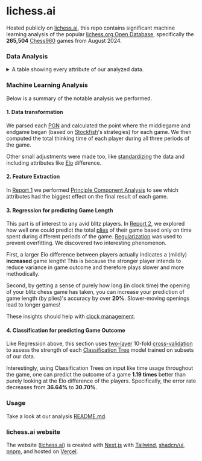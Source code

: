 # lichess.ai

Hosted publicly on [lichess.ai](https://lichess.ai/), this repo contains significant machine learning analysis of the popular [lichess.org Open Database](https://database.lichess.org/), specifically the **265,504** [Chess960](https://en.wikipedia.org/wiki/Fischer_random_chess) games from August 2024.

### Data Analysis

<details>
<summary>A table showing every attribute of our analyzed data.</summary>

Note that `EloDifference` and every attribute after `FEN` was computed by us.

| **Attribute**         | **Data Type / Values**       | **Description**                                                        |
| --------------------- | ---------------------------- | ---------------------------------------------------------------------- |
| `Result`              | `{1, 0, -1}`                 | 1 = White win, 0 = Draw, -1 = Black win                                |
| `WhiteElo`            | `int > 0`                    |                                                                        |
| `BlackElo`            | `int > 0`                    |                                                                        |
| `EloDifference`       | `-1000 < int < 1000`         | Signed difference between player Elos                                  |
| `TimeControl`         | `{"180+0"}`                  | Always 3\|0 time control                                               |
| `Termination`         | `{"Normal", "Time forfeit"}` | Game termination type                                                  |
| `FEN`                 | `string`                     | Forsyth-Edwards Notation for the starting board position (960 options) |
| `WhiteTimes`          | `{int > 0}[]`                | Array of time spent on each move by White                              |
| `BlackTimes`          | `{int > 0}[]`                | Array of time spent on each move by Black                              |
| `TotalPlies`          | `int > 0`                    | Total number of half-moves (plies) in the game                         |
| `Middlegame`          | `int > 0`                    | Ply number when the middlegame starts                                  |
| `Endgame`             | `{int > 0, -1}`              | Ply number when the endgame starts (-1 if no endgame)                  |
| `WhiteOpeningTime`    | `0 < int <= 1`               | Percentage of total time White spent in the opening                    |
| `BlackOpeningTime`    | `0 < int <= 1`               | Percentage of total time Black spent in the opening                    |
| `WhiteMiddlegameTime` | `0 < int <= 1`               | Percentage of total time White spent in the middlegame                 |
| `BlackMiddlegameTime` | `0 < int <= 1`               | Percentage of total time Black spent in the middlegame                 |
| `WhiteEndgameTime`    | `{0 < int <= 1, -1}`         | Percentage of total time White spent in the endgame (-1 if no endgame) |
| `BlackEndgameTime`    | `{0 < int <= 1, -1}`         | Percentage of total time Black spent in the endgame (-1 if no endgame) |
| `WhiteTotalTime`      | `0 <= int <= 1`              | Percentage of total time White used throughout the game                |
| `BlackTotalTime`      | `0 <= int <= 1`              | Percentage of total time Black used throughout the game                |

_All custom attributes were generated by [Josiah Plett](https://plett.dev/)._

---

</details>

### Machine Learning Analysis

Below is a summary of the notable analysis we performed.

#### 1. Data transformation

We parsed each [PGN](https://en.wikipedia.org/wiki/Portable_Game_Notation) and calculated the point where the middlegame and endgame began (based on [Stockfish](https://github.com/official-stockfish/Stockfish)'s strategies) for each game. We then computed the total thinking time of each player during all three periods of the game.

Other small adjustments were made too, like [standardizing](https://en.wikipedia.org/wiki/Standard_score) the data and including attributes like [Elo](https://en.wikipedia.org/wiki/Elo_rating_system) difference.

#### 2. Feature Extraction

In [Report 1](/lichess.ai/public/static/reports/feature-extraction-and-visualization.pdf) we performed [Principle Component Analysis](https://en.wikipedia.org/wiki/Principal_component_analysis) to see which attributes had the biggest effect on the final result of each game.

#### 3. Regression for predicting Game Length

This part is of interest to any avid blitz players. In [Report 2](/lichess.ai/public/static/reports/supervised-learning-classification-and-regression.pdf), we explored how well one could predict the total [plies](<https://en.wikipedia.org/wiki/Ply_(game_theory)>) of their game based only on time spent during different periods of the game. [Regularization](<https://en.wikipedia.org/wiki/Regularization_(mathematics)>) was used to prevent overfitting. We discovered two interesting phenomenon.

First, a larger Elo difference between players actually indicates a (mildly) **increased** game length! This is because the stronger player intends to reduce variance in game outcome and therefore plays slower and more methodically.

Second, by getting a sense of purely how long (in clock time) the opening of your blitz chess game has taken, you can increase your prediction of game length (by plies)'s accuracy by over **20%**. Slower-moving openings lead to longer games!

These insights should help with [clock management](https://www.chess.com/article/view/the-art-of-time-management).

#### 4. Classification for predicting Game Outcome

Like Regression above, this section uses [two-layer](https://scikit-learn.org/1.5/auto_examples/model_selection/plot_nested_cross_validation_iris.html) 10-fold [cross-validation](<https://en.wikipedia.org/wiki/Cross-validation_(statistics)>) to assess the strength of each [Classification Tree](https://en.wikipedia.org/wiki/Decision_tree_learning) model trained on subsets of our data.

Interestingly, using Classification Trees on input like time usage throughout the game, one can predict the outcome of a game **1.19 times** better than purely looking at the Elo difference of the players. Specifically, the error rate decreases from **36.64%** to **30.70%**.

### Usage

Take a look at our analysis [README.md](/analysis/README.md).

### lichess.ai website

The website ([lichess.ai](https://lichess.ai)) is created with [Next.js](https://nextjs.org/docs) with [Tailwind](https://tailwindcss.com/docs/), [shadcn/ui](https://ui.shadcn.com/docs/components/button), [pnpm](https://pnpm.io/installation), and hosted on [Vercel](https://vercel.com/docs).
